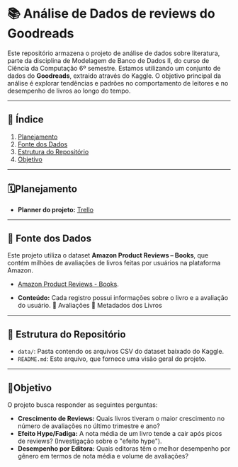 # 📚 Análise de Dados de reviews do Goodreads

Este repositório armazena o projeto de análise de dados sobre literatura, parte da disciplina de Modelagem de Banco de Dados II, do curso de Ciência da Computação 6º semestre.
Estamos utilizando um conjunto de dados do **Goodreads**, extraido através do Kaggle. O objetivo principal da análise é explorar tendências e padrões no comportamento de leitores e no desempenho de livros ao longo do tempo.

---

## 📖 Índice

1. [Planejamento](#planejamento)  
2. [Fonte dos Dados](#-fonte-dos-dados)  
3. [Estrutura do Repositório](#-estrutura-do-repositorio)
4. [Objetivo](#objetivo)  
   
---

## 🗓️Planejamento

* **Planner do projeto:** [Trello](https://trello.com/b/glsrUTGu)
---

## 🔗 Fonte dos Dados

Este projeto utiliza o dataset **Amazon Product Reviews – Books**, que contém milhões de avaliações de livros feitas por usuários na plataforma Amazon.
  
* [Amazon Product Reviews - Books](https://cseweb.ucsd.edu/~jmcauley/datasets.html).
-  **Conteúdo:** Cada registro possui informações sobre o livro e a avaliação do usuário.
  🔹 Avaliações
  🔹 Metadados dos Livros

---

## 📂 Estrutura do Repositório

* `data/`: Pasta contendo os arquivos CSV do dataset baixado do Kaggle.
* `README.md`: Este arquivo, que fornece uma visão geral do projeto.

---

## 📍Objetivo
O projeto busca responder as seguintes perguntas:
*  **Crescimento de Reviews:** Quais livros tiveram o maior crescimento no número de avaliações no último trimestre e ano?
*  **Efeito Hype/Fadiga:** A nota média de um livro tende a cair após picos de reviews? (Investigação sobre o "efeito hype").
*  **Desempenho por Editora:** Quais editoras têm o melhor desempenho por gênero em termos de nota média e volume de avaliações?
